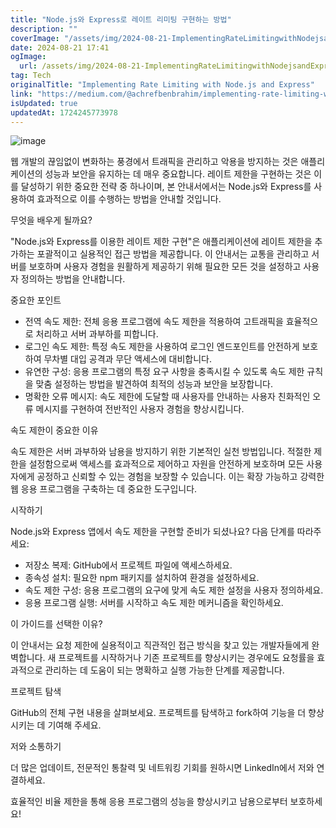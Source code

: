 ```yaml
---
title: "Node.js와 Express로 레이트 리미팅 구현하는 방법"
description: ""
coverImage: "/assets/img/2024-08-21-ImplementingRateLimitingwithNodejsandExpress_0.png"
date: 2024-08-21 17:41
ogImage: 
  url: /assets/img/2024-08-21-ImplementingRateLimitingwithNodejsandExpress_0.png
tag: Tech
originalTitle: "Implementing Rate Limiting with Node.js and Express"
link: "https://medium.com/@achrefbenbrahim/implementing-rate-limiting-with-node-js-and-express-94f4ed598e61"
isUpdated: true
updatedAt: 1724245773978
---
```



![image](/assets/img/2024-08-21-ImplementingRateLimitingwithNodejsandExpress_0.png)

웹 개발의 끊임없이 변화하는 풍경에서 트래픽을 관리하고 악용을 방지하는 것은 애플리케이션의 성능과 보안을 유지하는 데 매우 중요합니다. 레이트 제한을 구현하는 것은 이를 달성하기 위한 중요한 전략 중 하나이며, 본 안내서에서는 Node.js와 Express를 사용하여 효과적으로 이를 수행하는 방법을 안내할 것입니다.

무엇을 배우게 될까요?

"Node.js와 Express를 이용한 레이트 제한 구현"은 애플리케이션에 레이트 제한을 추가하는 포괄적이고 실용적인 접근 방법을 제공합니다. 이 안내서는 교통을 관리하고 서버를 보호하며 사용자 경험을 원활하게 제공하기 위해 필요한 모든 것을 설정하고 사용자 정의하는 방법을 안내합니다.

<div class="content-ad"></div>

중요한 포인트

- 전역 속도 제한: 전체 응용 프로그램에 속도 제한을 적용하여 고트래픽을 효율적으로 처리하고 서버 과부하를 피합니다.
- 로그인 속도 제한: 특정 속도 제한을 사용하여 로그인 엔드포인트를 안전하게 보호하여 무차별 대입 공격과 무단 액세스에 대비합니다.
- 유연한 구성: 응용 프로그램의 특정 요구 사항을 충족시킬 수 있도록 속도 제한 규칙을 맞춤 설정하는 방법을 발견하여 최적의 성능과 보안을 보장합니다.
- 명확한 오류 메시지: 속도 제한에 도달할 때 사용자를 안내하는 사용자 친화적인 오류 메시지를 구현하여 전반적인 사용자 경험을 향상시킵니다.

속도 제한이 중요한 이유

속도 제한은 서버 과부하와 남용을 방지하기 위한 기본적인 실천 방법입니다. 적절한 제한을 설정함으로써 액세스를 효과적으로 제어하고 자원을 안전하게 보호하며 모든 사용자에게 공정하고 신뢰할 수 있는 경험을 보장할 수 있습니다. 이는 확장 가능하고 강력한 웹 응용 프로그램을 구축하는 데 중요한 도구입니다.

<div class="content-ad"></div>

시작하기

Node.js와 Express 앱에서 속도 제한을 구현할 준비가 되셨나요? 다음 단계를 따라주세요:

- 저장소 복제: GitHub에서 프로젝트 파일에 액세스하세요.
- 종속성 설치: 필요한 npm 패키지를 설치하여 환경을 설정하세요.
- 속도 제한 구성: 응용 프로그램의 요구에 맞게 속도 제한 설정을 사용자 정의하세요.
- 응용 프로그램 실행: 서버를 시작하고 속도 제한 메커니즘을 확인하세요.

이 가이드를 선택한 이유?

<div class="content-ad"></div>

이 안내서는 요청 제한에 실용적이고 직관적인 접근 방식을 찾고 있는 개발자들에게 완벽합니다. 새 프로젝트를 시작하거나 기존 프로젝트를 향상시키는 경우에도 요청률을 효과적으로 관리하는 데 도움이 되는 명확하고 실행 가능한 단계를 제공합니다.

프로젝트 탐색

GitHub의 전체 구현 내용을 살펴보세요. 프로젝트를 탐색하고 fork하여 기능을 더 향상시키는 데 기여해 주세요.

저와 소통하기

<div class="content-ad"></div>

더 많은 업데이트, 전문적인 통찰력 및 네트워킹 기회를 원하시면 LinkedIn에서 저와 연결하세요.

효율적인 비율 제한을 통해 응용 프로그램의 성능을 향상시키고 남용으로부터 보호하세요!